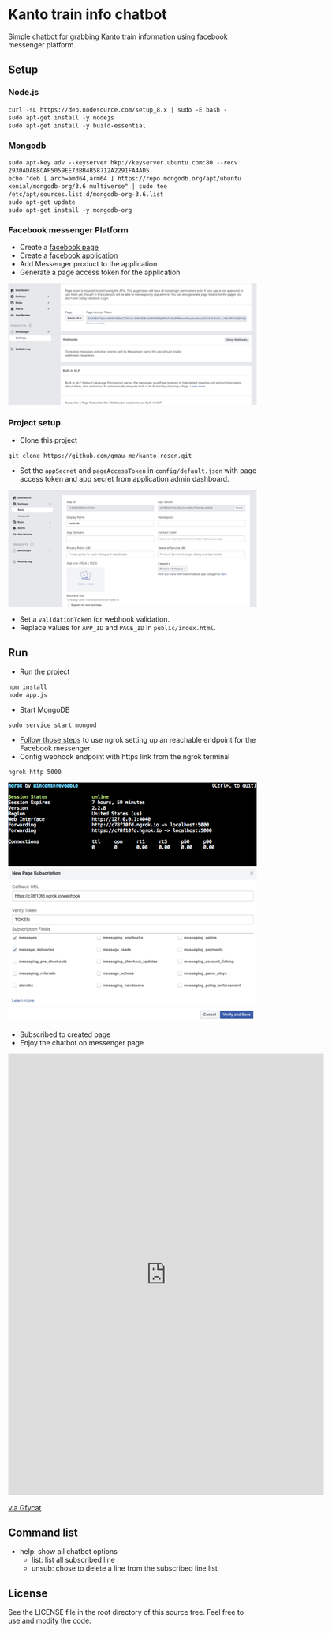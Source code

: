 # Kanto train info chatbot
Simple chatbot for grabbing Kanto train information using facebook messenger platform.

## Setup
### Node.js
```shell
curl -sL https://deb.nodesource.com/setup_8.x | sudo -E bash -
sudo apt-get install -y nodejs
sudo apt-get install -y build-essential
```
### Mongodb
```shell
sudo apt-key adv --keyserver hkp://keyserver.ubuntu.com:80 --recv 2930ADAE8CAF5059EE73BB4B58712A2291FA4AD5
echo "deb [ arch=amd64,arm64 ] https://repo.mongodb.org/apt/ubuntu xenial/mongodb-org/3.6 multiverse" | sudo tee /etc/apt/sources.list.d/mongodb-org-3.6.list
sudo apt-get update
sudo apt-get install -y mongodb-org
```
### Facebook messenger Platform
- Create a [facebook page](https://www.facebook.com/pages/creation/)
- Create a [facebook application](https://developers.facebook.com/apps/)
- Add Messenger product to the application
- Generate a page access token for the application

![pat](public/assets/pat.png)

### Project setup
- Clone this project

```shell
git clone https://github.com/qmau-me/kanto-rosen.git
```
- Set the `appSecret` and `pageAccessToken` in `config/default.json` with page access token and app secret from application admin dashboard.

![token](public/assets/token.png)

- Set a `validationToken` for webhook validation.
- Replace values for `APP_ID` and `PAGE_ID` in `public/index.html`.

## Run
- Run the project
```shell
npm install
node app.js
```
- Start MongoDB
```shell
sudo service start mongod
```
- [Follow those steps](https://ngrok.com/download) to use ngrok setting up an reachable endpoint for the Facebook messenger.
- Config webhook endpoint with https link from the ngrok terminal
```
ngrok http 5000
```
![ngrok](public/assets/ngrok.png)
![webhook](public/assets/webhook.png)
- Subscribed to created page
- Enjoy the chatbot on messenger page
<iframe src='https://gfycat.com/ifr/SmartOrdinaryBluebreastedkookaburra' frameborder='0' scrolling='no' allowfullscreen width='640' height='893'></iframe><p> <a href="https://gfycat.com/gifs/detail/SmartOrdinaryBluebreastedkookaburra">via Gfycat</a></p>

## Command list
- help: show all chatbot options
    - list: list all subscribed line
    - unsub: chose to delete a line from the subscribed line list

## License

See the LICENSE file in the root directory of this source tree. Feel free to use and modify the code.
